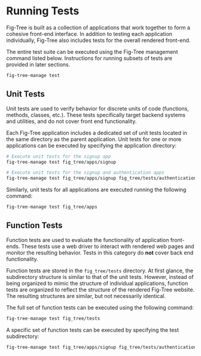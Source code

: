 # Running Tests

Fig-Tree is built as a collection of applications that work together to form a cohesive front-end interface.
In addition to testing each application individually, Fig-Tree also includes tests for the overall rendered front-end.

The entire test suite can be executed using the Fig-Tree management command listed below.
Instructions for running subsets of tests are provided in later sections.

```bash
fig-tree-manage test
```

## Unit Tests

Unit tests are used to verify behavior for discrete units of code (functions, methods, classes, etc.).
These tests specifically target backend systems and utilities, and do not cover front end functionality.

Each Fig-Tree application includes a dedicated set of unit tests located in the same directory as the parent application.
Unit tests for one or more applications can be executed by specifying the application directory:

```bash
# Execute unit tests for the signup app
fig-tree-manage test fig_tree/apps/signup

# Execute unit tests for the signup and authentication apps
fig-tree-manage test fig_tree/apps/signup fig_tree/tests/authentication
```

Similarly, unit tests for all applications are executed running the following command:

```bash
fig-tree-manage test fig_tree/apps 
```

## Function Tests

Function tests are used to evaluate the functionality of application front-ends.
These tests use a web driver to interact with rendered web pages and monitor the resulting behavior.
Tests in this category do **not** cover back end functionality.

Function tests are stored in the `fig_tree/tests` directory.
At first glance, the subdirectory structure is similar to that of the unit tests.
However, instead of being organized to mimic the structure of individual applications, function tests are organized to reflect the structure of the rendered Fig-Tree website.
The resulting structures are similar, but not necessarily identical.

The full set of function tests can be executed using the following command:

```bash
fig-tree-manage test fig_tree/tests 
```

A specific set of function tests can be executed by specifying the test subdirectory:

```bash
fig-tree-manage test fig_tree/apps/signup fig_tree/tests/authentication 
```
